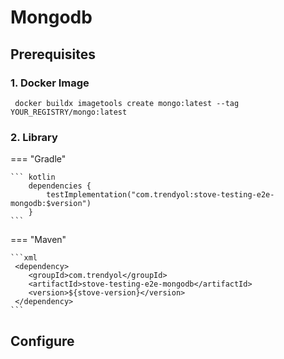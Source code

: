 # Mongodb

## Prerequisites

### 1. Docker Image

```shell
 docker buildx imagetools create mongo:latest --tag YOUR_REGISTRY/mongo:latest  
```

### 2. Library

=== "Gradle"

    ``` kotlin
        dependencies {
            testImplementation("com.trendyol:stove-testing-e2e-mongodb:$version")
        }
    ```

=== "Maven"

    ```xml
     <dependency>
        <groupId>com.trendyol</groupId>
        <artifactId>stove-testing-e2e-mongodb</artifactId>
        <version>${stove-version}</version>
     </dependency>
    ```

## Configure

